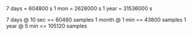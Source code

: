 7 days =   604800 s
1 mon  =  2628000 s
1 year = 31536000 s

7 days  @ 10 sec ==  60480 samples
1 month @ 1 min  ==  43800 samples
1 year  @ 5 min  == 105120 samples
